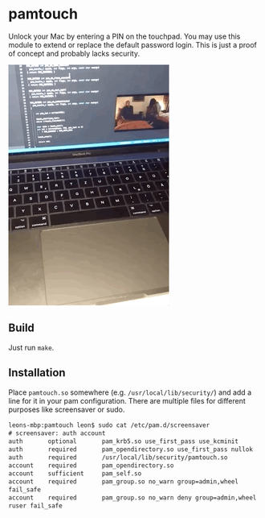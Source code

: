 pamtouch
========

Unlock your Mac by entering a PIN on the touchpad. You may use this module to extend or replace the default password login. This is just a proof of concept and probably lacks security.

![Demo GIF](demo.gif "Demo GIF")

## Build

Just run `make`.

## Installation

Place `pamtouch.so` somewhere (e.g. `/usr/local/lib/security/`) and add a line for it in your pam configuration. There are multiple files for different purposes like screensaver or sudo.

```
leons-mbp:pamtouch leon$ sudo cat /etc/pam.d/screensaver
# screensaver: auth account
auth       optional       pam_krb5.so use_first_pass use_kcminit
auth       required       pam_opendirectory.so use_first_pass nullok
auth       required       /usr/local/lib/security/pamtouch.so
account    required       pam_opendirectory.so
account    sufficient     pam_self.so
account    required       pam_group.so no_warn group=admin,wheel fail_safe
account    required       pam_group.so no_warn deny group=admin,wheel ruser fail_safe
```
